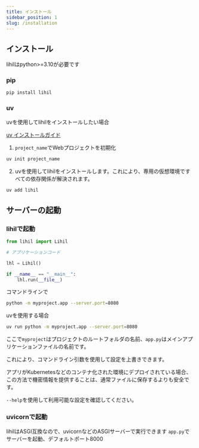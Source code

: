 ```yaml
---
title: インストール
sidebar_position: 1
slug: /installation
---
```


## インストール

lihilはpython>=3.10が必要です

### pip

```bash
pip install lihil
```

### uv

uvを使用してlihilをインストールしたい場合

[uv インストールガイド](https://docs.astral.sh/uv/getting-started/installation/#installation-methods)

1. `project_name`でWebプロジェクトを初期化

```bash
uv init project_name
```

2. uvを使用してlihilをインストールします。これにより、専用の仮想環境ですべての依存関係が解決されます。

```bash
uv add lihil
```

## サーバーの起動

### lihilで起動

```python title="app.py"
from lihil import Lihil

# アプリケーションコード

lhl = Lihil()

if __name__ == "__main__":
    lhl.run(__file__)
```

コマンドラインで

```bash
python -m myproject.app --server.port=8080
```

uvを使用する場合
```bash
uv run python -m myproject.app --server.port=8080
```

ここで`myproject`はプロジェクトのルートフォルダの名前、`app.py`はメインアプリケーションファイルの名前です。

これにより、コマンドライン引数を使用して設定を上書きできます。

アプリがKubernetesなどのコンテナ化された環境にデプロイされている場合、この方法で機密情報を提供することは、通常ファイルに保存するよりも安全です。

`--help`を使用して利用可能な設定を確認してください。

### uvicornで起動

lihilはASGI互換なので、uvicornなどのASGIサーバーで実行できます
`app.py`でサーバーを起動、デフォルトポート8000

